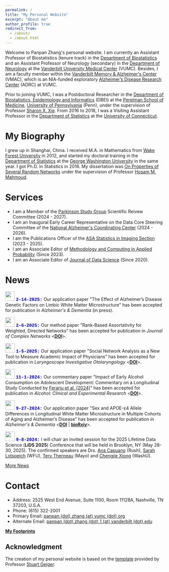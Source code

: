 ```yaml
---
permalink: /
title: "My Personal Website"
excerpt: "About me"
author_profile: true
redirect_from: 
  - /about/
  - /about.html
---
```


Welcome to Panpan Zhang's personal website. I am currently an Assistant Professor of Biostatistics (tenure track) in the [Department of Biostatistics](https://www.vumc.org/biostatistics/vanderbilt-department-biostatistics) and an Assistant Professor of Neurology (secondary) in the [Department of Neurology](https://www.vumc.org/neurology) at the [Vanderbilt University Medical Center](https://www.vumc.org/main/home) (VUMC). Besides, I am a faculty member within the [Vanderbilt Memory & Alzheimer's Center](https://www.vumc.org/vmac/home) (VMAC), which is an NIA-funded exploratory [Alzheimer’s Disease Research Center](https://www.nia.nih.gov/health/alzheimers-disease-research-centers) (ADRC) at VUMC.  

Prior to joining VUMC, I was a Postdoctoral Researcher in the [Department of Biostatistics, Epidemiology and Informatics](https://www.dbei.med.upenn.edu/) (DBEI) at the [Perelman School of Medicine](https://www.med.upenn.edu/), [University of Pennsylvania](https://www.upenn.edu/) (Penn), under the supervision of Professor [Sharon X. Xie](https://www.dbei.med.upenn.edu/bio/sharon-xiangwen-xie-phd). From 2016 to 2018, I was a Visiting Assistant Professor in the [Department of Statistics](https://stat.uconn.edu/) at the [University of Connecticut](https://uconn.edu/).

My Biography
============

I grew up in Shanghai, China. I received M.A. in Mathematics from [Wake Forest University](https://www.wfu.edu/) in 2012, and started my doctoral training in the [Department of Statistics](https://statistics.columbian.gwu.edu/) at the [George Washington University](https://www.gwu.edu/) in the same year. I got Ph.D. in Statistics in 2016. My dissertation was [On Properties of Several Random Networks](https://search-proquest-com.proxy.library.upenn.edu/docview/1778511395/fulltextPDF/85F5580422DB4BC5PQ/1?accountid=14707) under the supervision of Professor [Hosam M. Mahmoud](https://statistics.columbian.gwu.edu/hosam-m-mahmoud).

Services
============
* I am a Member of the [Parkinson Study Group](https://parkinson-study-group.org/) Scientific Reivew Committee (2024 - 2027).
* I am an Inaugural Early Career Representative on the Data Core Steering Committee of the [National Alzheimer's Coordinating Center](https://naccdata.org/) (2024 - 2026).
* I am the Publications Officer of the [ASA Statistics in Imaging Section](https://statsinimaging.github.io/) (2023 - 2025).
* I am an Associate Editor of [Methodology and Computing in Applied Probability](https://www.springer.com/journal/11009) (Since 2023).
* I am an Associate Editor of [Journal of Data Science](https://jds-online.org/journal/JDS) (Since 2020).

News
============
<img src="https://panpan-zhang.com/images/calendar-icon.png" width="30" height="30"> <span style="color:blue; font-family:'Courier New';">**2-14-2025:**</span> Our application paper "The Effect of Alzheimer’s Disease Genetic Factors on Limbic White Matter Microstructure" has been accepted for publication in *Alzheimer's & Dementia* (in press). 

<img src="https://panpan-zhang.com/images/calendar-icon.png" width="30" height="30"> <span style="color:blue; font-family:'Courier New';">**2-6-2025:**</span> Our method paper "Rank-Based Assortativity for Weighted, Directed Networks" has been accepted for publication in *Journal of Complex Networks* <**[DOI](https://doi.org/10.1093/comnet/cnaf002)**>. 

<img src="https://panpan-zhang.com/images/calendar-icon.png" width="30" height="30"> <span style="color:blue; font-family:'Courier New';">**1-5-2025:**</span> Our application paper "Social Network Analysis as a New Tool to Measure Academic Impact of Physicians" has been accepted for publication in *Laryngoscope Investigative Otolaryngology* <**[DOI](https://doi.org/10.1002/lio2.70060)**>.

<img src="https://panpan-zhang.com/images/calendar-icon.png" width="30" height="30"> <span style="color:blue; font-family:'Courier New';">**11-1-2024:**</span> Our commentary paper "Impact of Early Alcohol Consumption on Adolescent Development: Commentary on a Longitudinal Study Conducted by [Ferariu et al. (2024)](https://onlinelibrary.wiley.com/doi/10.1111/acer.15393)" has been accepted for publication in *Alcohol: Clinical and Experimental Research* <**[DOI](https://doi.org/10.1111/acer.15497)**>. 

<img src="https://panpan-zhang.com/images/calendar-icon.png" width="30" height="30"> <span style="color:blue; font-family:'Courier New';">**9-27-2024:**</span> Our application paper "Sex and APOE-ε4 Allele Differences in Longitudinal White Matter Microstructure in Multiple Cohorts of Aging and Alzheimer’s Disease" has been accepted for publication in *Alzheimer's & Dementia* <**[DOI](https://doi.org/10.1002/alz.14343)** \| **[bioRxiv](https://doi.org/10.1101/2024.06.10.598357)**>. 

<img src="https://panpan-zhang.com/images/calendar-icon.png" width="30" height="30"> <span style="color:blue; font-family:'Courier New';">**9-8-2024:**</span> I will chair an invited session for the 2025 Lifetime Data Science (**LiDS 2025**) Conference that will be held in Brooklyn, NY (May 28-30, 2025). The confirmed speakers are Drs. [Ana Capuano](https://www.rushu.rush.edu/faculty/ana-w-capuano-mps-phd) (Rush), [Sarah Lotspeich](https://www.sarahlotspeich.com/) (WFU), [Tery Therneau](https://www.mayo.edu/research/faculty/therneau-terry-m-ph-d/bio-00025991) (Mayo) and [Chengjie Xiong](https://i2db.wustl.edu/people/chengjie-xiong/) (WashU).

[More News](https://panpan-zhang.com/year-archive/)

Contact
============
* Address: 2525 West End Avenue, Suite 1100, Room 11128A, Nashville, TN 37203, U.S.A.
* Phone: (615) 322-2001
* Primary Email: [panpan (dot) zhang (at) vumc (dot) org](mailto:panpan.zhang@vumc.org)
* Alternate Email: [panpan (dot) zhang (dot) 1 (at) vanderbilt (dot) edu](mailto:panpan.zhang.1@vanderbilt.edu)

**[My Footprints](https://panpan-zhang.com/talkmap/map.html)**

Acknowledgment
-------------
The creation of my personal website is based on the [template](https://github.com/academicpages) provided by Professor [Stuart Geiger](https://stuartgeiger.com/).

